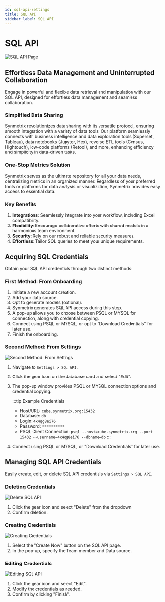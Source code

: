 ```yaml
---
id: sql-api-settings
title: SQL API
sidebar_label: SQL API
---
```


# SQL API
![SQL API Page](/docs/img/sql-page.png)

## Effortless Data Management and Uninterrupted Collaboration
Engage in powerful and flexible data retrieval and manipulation with our SQL API, designed for effortless data management and seamless collaboration.

### Simplified Data Sharing
Synmetrix revolutionizes data sharing with its versatile protocol, ensuring smooth integration with a variety of data tools. Our platform seamlessly connects with business intelligence and data exploration tools (Superset, Tableau), data notebooks (Jupyter, Hex), reverse ETL tools (Census, Hightouch), low-code platforms (Retool), and more, enhancing efficiency and simplicity in data-driven tasks.

### One-Stop Metrics Solution
Synmetrix serves as the ultimate repository for all your data needs, centralizing metrics in an organized manner. Regardless of your preferred tools or platforms for data analysis or visualization, Synmetrix provides easy access to essential data.

### Key Benefits
1. **Integrations**: Seamlessly integrate into your workflow, including Excel compatibility.
2. **Flexibility**: Encourage collaborative efforts with shared models in a harmonious team environment.
3. **Security**: Rely on our robust and reliable security measures.
4. **Effortless**: Tailor SQL queries to meet your unique requirements.

## Acquiring SQL Credentials
Obtain your SQL API credentials through two distinct methods:

### First Method: From Onboarding
1. Initiate a new account creation.
2. Add your data source.
3. Opt to generate models (optional).
4. Synmetrix generates SQL API access during this step.
5. A pop-up allows you to choose between PSQL or MYSQL for connection, along with credential copying.
6. Connect using PSQL or MYSQL, or opt to "Download Credentials" for later use.
7. Finish the onboarding.

### Second Method: From Settings
![Second Method: From Settings](/docs/img/sql-edit-gear.png)

1. Navigate to `Settings > SQL API`.
2. Click the gear icon on the database card and select "Edit".
3. The pop-up window provides PSQL or MYSQL connection options and credential copying.

    :::tip Example Credentials
    - Host/URL: `cube.synmetrix.org:15432`
    - Database: `db`
    - Login: `4x4qg8ei76`
    - Password: `**********`
    - PSQL Client Connection: `psql --host=cube.synmetrix.org --port 15432 --username=4x4qg8ei76 --dbname=db`
    :::

4. Connect using PSQL or MYSQL, or "Download Credentials" for later use.

## Managing SQL API Credentials
Easily create, edit, or delete SQL API credentials via `Settings > SQL API`.

### Deleting Credentials
![Delete SQL API](/docs/img/sql-edit-delete.png)
1. Click the gear icon and select "Delete" from the dropdown.
2. Confirm deletion.


### Creating Credentials
![Creating Credentials](/docs/img/sql-create.png)
1. Select the "Create Now" button on the SQL API page.
2. In the pop-up, specify the Team member and Data source.

### Editing Credentials
![Editing SQL API](/docs/img/sql-edit.png)
1. Click the gear icon and select "Edit".
2. Modify the credentials as needed.
3. Confirm by clicking "Finish".